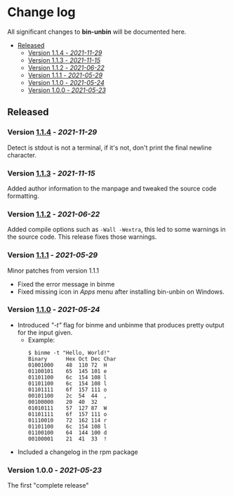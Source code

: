 # Change log

All significant changes to **bin-unbin** will be documented here.

- [Released](#released)
  - [Version 1.1.4 - *2021-11-29*](#version-114---2021-11-29)
  - [Version 1.1.3 - *2021-11-15*](#version-113---2021-11-15)
  - [Version 1.1.2 - *2021-06-22*](#version-112---2021-06-22)
  - [Version 1.1.1 - *2021-05-29*](#version-111---2021-05-29)
  - [Version 1.1.0 - *2021-05-24*](#version-110---2021-05-24)
  - [Version 1.0.0 - *2021-05-23*](#version-100---2021-05-23)

## Released
### Version [1.1.4](https://github.com/nico-castell/bin-unbin/releases/tag/1.1.4) - *2021-11-29*
Detect is stdout is not a terminal, if it's not, don't print the final newline character.

### Version [1.1.3](https://github.com/nico-castell/bin-unbin/releases/tag/1.1.3) - *2021-11-15*
Added author information to the manpage and tweaked the source code formatting.

### Version [1.1.2](https://github.com/nico-castell/bin-unbin/releases/tag/1.1.2) - *2021-06-22*
Added compile options such as `-Wall -Wextra`, this led to some warnings in the source code. This release fixes those warnings.

### Version [1.1.1](https://github.com/nico-castell/bin-unbin/releases/tag/1.1.1) - *2021-05-29*
Minor patches from version 1.1.1
- Fixed the error message in binme
- Fixed missing icon in *Apps* menu after installing bin-unbin on Windows.

### Version [1.1.0](https://github.com/nico-castell/bin-unbin/releases/tag/1.1.0) - *2021-05-24*
- Introduced *"-t"* flag for binme and unbinme that produces pretty output for the input given.
  - Example:
    ```
    $ binme -t "Hello, World!"
    Binary  	Hex	Oct	Dec	Char
    01001000	48	110	72	H
    01100101	65	145	101	e
    01101100	6c	154	108	l
    01101100	6c	154	108	l
    01101111	6f	157	111	o
    00101100	2c	54	44	,
    00100000	20	40	32	 
    01010111	57	127	87	W
    01101111	6f	157	111	o
    01110010	72	162	114	r
    01101100	6c	154	108	l
    01100100	64	144	100	d
    00100001	21	41	33	!
    ```
- Included a changelog in the rpm package

### Version 1.0.0 - *2021-05-23*
The first "complete release"
